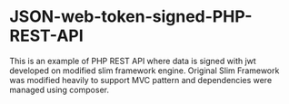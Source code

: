 # JSON-web-token-signed-PHP-REST-API
This is an example of PHP REST API where data is signed with jwt developed on modified slim framework engine. 
Original Slim Framework was modified heavily to support MVC pattern and dependencies were managed using composer.

